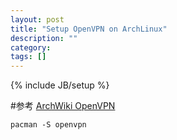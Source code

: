 ```yaml
---
layout: post
title: "Setup OpenVPN on ArchLinux"
description: ""
category: 
tags: []
---
```

{% include JB/setup %}

#参考
[ArchWiki OpenVPN](https://wiki.archlinux.org/index.php/OpenVPN)

	pacman -S openvpn
	
	